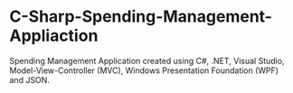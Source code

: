 # C-Sharp-Spending-Management-Appliaction
Spending Management Application created using C#, .NET, Visual Studio, Model-View-Controller (MVC), Windows Presentation Foundation (WPF) and JSON. 
